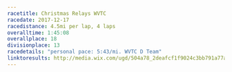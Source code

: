 ```yaml
---
racetitle: Christmas Relays WVTC
racedate: 2017-12-17
racedistance: 4.5mi per lap, 4 laps
overalltime: 1:45:08
overallplace: 18
divisionplace: 13
racedetails: "personal pace: 5:43/mi. WVTC D Team"
linktoresults: http://media.wix.com/ugd/504a78_2deafcf1f9024c3bb791a77a6b46a367.pdf
---
```



